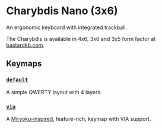 # Charybdis Nano (3x6)

An ergonomic keyboard with integrated trackball.

The Charybdis is available in 4x6, 3x6 and 3x5 form factor at [bastardkb.com](https://bastardkb.com).

## Keymaps

### [`default`](keymaps/default)

A simple QWERTY layout with 4 layers.

### [`via`](keymaps/via)

A [Miryoku-inspired](https://github.com/manna-harbour/miryoku), feature-rich, keymap with VIA support.
